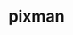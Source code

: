---
title: "pixman"
layout: cache
categories: [package, develop]
meta: {"versions": ["0.42.2"], "compilers": ["gcc@=11.1.0"], "oss": ["ubuntu20.04"], "platforms": ["linux"], "targets": ["x86_64_v3"], "stacks": ["data-vis-sdk", "root"], "num_specs": 4, "num_specs_by_stack": {"data-vis-sdk": 4, "root": 4}}
spec_details: [{"hash": "nirk4igxy7dcuocm7rzcfxqva5jtbdfo", "compiler": "gcc@=11.1.0", "versions": ["0.42.2"], "os": "ubuntu20.04", "platform": "linux", "target": "x86_64_v3", "variants": ["build_system=autotools"], "stacks": ["data-vis-sdk", "root"], "size": "-", "tarball": "https://binaries.spack.io/develop/build_cache/linux-ubuntu20.04-x86_64_v3/gcc-11.1.0/pixman-0.42.2/linux-ubuntu20.04-x86_64_v3-gcc-11.1.0-pixman-0.42.2-nirk4igxy7dcuocm7rzcfxqva5jtbdfo.spack"}, {"hash": "7olaqropr3eo5xxzbtylym7oeikqx3us", "compiler": "gcc@=11.1.0", "versions": ["0.42.2"], "os": "ubuntu20.04", "platform": "linux", "target": "x86_64_v3", "variants": ["build_system=autotools"], "stacks": ["data-vis-sdk", "root"], "size": "-", "tarball": "https://binaries.spack.io/develop/build_cache/linux-ubuntu20.04-x86_64_v3/gcc-11.1.0/pixman-0.42.2/linux-ubuntu20.04-x86_64_v3-gcc-11.1.0-pixman-0.42.2-7olaqropr3eo5xxzbtylym7oeikqx3us.spack"}, {"hash": "gjrql4amvzbbmrurbkxmiyyclimtiq4y", "compiler": "gcc@=11.1.0", "versions": ["0.42.2"], "os": "ubuntu20.04", "platform": "linux", "target": "x86_64_v3", "variants": ["build_system=autotools"], "stacks": ["data-vis-sdk", "root"], "size": "-", "tarball": "https://binaries.spack.io/develop/build_cache/linux-ubuntu20.04-x86_64_v3/gcc-11.1.0/pixman-0.42.2/linux-ubuntu20.04-x86_64_v3-gcc-11.1.0-pixman-0.42.2-gjrql4amvzbbmrurbkxmiyyclimtiq4y.spack"}, {"hash": "tlbc6gxanorqibniat2d32bfcvkf2kej", "compiler": "gcc@=11.1.0", "versions": ["0.42.2"], "os": "ubuntu20.04", "platform": "linux", "target": "x86_64_v3", "variants": ["build_system=autotools"], "stacks": ["data-vis-sdk", "root"], "size": "-", "tarball": "https://binaries.spack.io/develop/build_cache/linux-ubuntu20.04-x86_64_v3/gcc-11.1.0/pixman-0.42.2/linux-ubuntu20.04-x86_64_v3-gcc-11.1.0-pixman-0.42.2-tlbc6gxanorqibniat2d32bfcvkf2kej.spack"}]
---